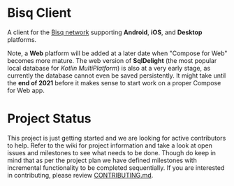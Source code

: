 # Bisq Client

A client for the [Bisq network](https://github.com/bisq-network/bisq) supporting **Android**, **iOS**, and **Desktop** platforms.

Note, a **Web** platform will be added at a later date when "Compose for Web" becomes more mature.
The web version of **SqlDelight** (the most popular local database for *Kotlin MultiPlatform*) is also at a very early stage,
as currently the database cannot even be saved persistently.
It might take until the **end of 2021** before it makes sense to start work on a proper Compose for Web app.

# Project Status

This project is just getting started and we are looking for active contributors to help.
Refer to the wiki for project information and take a look at open issues and milestones to see what needs to be done. Though do keep in mind that as per the project plan we have defined milestones with incremental functionality to be completed sequentially.
If you are interested in contributing, please review [CONTRIBUTING.md](CONTRIBUTING.md).
